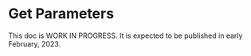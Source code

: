 # Get Parameters

This doc is WORK IN PROGRESS. It is expected to be published in early February, 2023.

